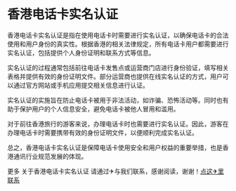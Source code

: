 # 香港电话卡实名认证

香港电话卡实名认证是指在使用电话卡时需要进行实名认证，以确保电话卡的合法使用和用户身份的真实性。根据香港的相关法律规定，所有电话卡用户都需要进行实名认证，包括提供个人身份证明和联系方式等信息。

实名认证的过程通常包括前往电话卡发售点或运营商门店进行身份验证，填写相关表格并提供有效的身份证明文件。部分运营商也提供在线实名认证的方式，用户可以通过官方网站或手机应用提交相关信息进行认证。

实名认证的实施旨在防止电话卡被用于非法活动，如诈骗、恐怖活动等。同时也有助于保护用户的个人信息安全，避免电话卡被他人冒用和滥用。

对于前往香港旅行的游客来说，办理电话卡时也需要进行实名认证。因此，游客在办理电话卡时需要携带有效的身份证明文件，以便顺利完成实名认证。

总之，香港电话卡实名认证是保障电话卡使用安全和用户权益的重要举措，也是香港通讯行业规范发展的体现。

更多 关于香港电话卡实名认证 请通过✈与我们联系，感谢阅读，谢谢！[点这✈里联系](https://abc.k02.cc)